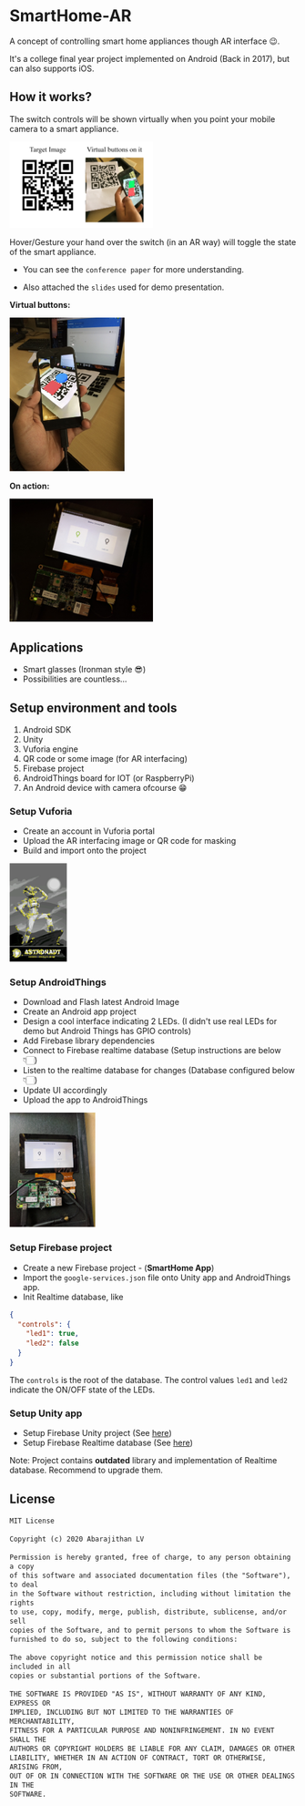 # SmartHome-AR

A concept of controlling smart home appliances though AR interface 😉.

It's a college final year project implemented on Android (Back in 2017), but can also supports iOS.

## How it works?

The switch controls will be shown virtually when you point your mobile camera to a smart appliance.

<img src="https://raw.githubusercontent.com/lvabarajithan/SmartHome-AR/master/how-it-works.png" alt="how it works" width="50%">

Hover/Gesture your hand over the switch (in an AR way) will toggle the state of the smart appliance.

- You can see the `conference paper` for more understanding.

- Also attached the `slides` used for demo presentation.

**Virtual buttons:**

<img src="https://raw.githubusercontent.com/lvabarajithan/SmartHome-AR/master/ar-interface.png" alt="ar interface" width="40%">

**On action:**

<img src="https://raw.githubusercontent.com/lvabarajithan/SmartHome-AR/master/led-on.png" alt="led is on" width="50%">

## Applications

- Smart glasses (Ironman style 😎)
- Possibilities are countless...

## Setup environment and tools

1. Android SDK
2. Unity
3. Vuforia engine
4. QR code or some image (for AR interfacing)
5. Firebase project
6. AndroidThings board for IOT (or RaspberryPi)
7. An Android device with camera ofcourse 😁

### Setup Vuforia

- Create an account in Vuforia portal
- Upload the AR interfacing image or QR code for masking
- Build and import onto the project

<img src="https://raw.githubusercontent.com/lvabarajithan/SmartHome-AR/master/masking.png" alt="masking" width="20%">

### Setup AndroidThings

- Download and Flash latest Android Image
- Create an Android app project
- Design a cool interface indicating 2 LEDs. (I didn't use real LEDs for demo but Android Things has GPIO controls)
- Add Firebase library dependencies
- Connect to Firebase realtime database (Setup instructions are below 👇🏻)
- Listen to the realtime database for changes (Database configured below 👇🏻)
- Update UI accordingly
- Upload the app to AndroidThings

<img src="https://raw.githubusercontent.com/lvabarajithan/SmartHome-AR/master/android-things-board.png" alt="android things" width="30%">

### Setup Firebase project

- Create a new Firebase project - (**SmartHome App**)
- Import the `google-services.json` file onto Unity app and AndroidThings app.
- Init Realtime database, like

```json
{
  "controls": {
    "led1": true,
    "led2": false
  }
}
```

The `controls` is the root of the database. The control values `led1` and `led2` indicate the ON/OFF state of the LEDs.

### Setup Unity app

- Setup Firebase Unity project (See [here](https://firebase.google.com/docs/unity/setup))
- Setup Firebase Realtime database (See [here](https://firebase.google.com/docs/database/unity/start))

Note: Project contains **outdated** library and implementation of Realtime database. Recommend to upgrade them.

## License

```
MIT License

Copyright (c) 2020 Abarajithan LV

Permission is hereby granted, free of charge, to any person obtaining a copy
of this software and associated documentation files (the "Software"), to deal
in the Software without restriction, including without limitation the rights
to use, copy, modify, merge, publish, distribute, sublicense, and/or sell
copies of the Software, and to permit persons to whom the Software is
furnished to do so, subject to the following conditions:

The above copyright notice and this permission notice shall be included in all
copies or substantial portions of the Software.

THE SOFTWARE IS PROVIDED "AS IS", WITHOUT WARRANTY OF ANY KIND, EXPRESS OR
IMPLIED, INCLUDING BUT NOT LIMITED TO THE WARRANTIES OF MERCHANTABILITY,
FITNESS FOR A PARTICULAR PURPOSE AND NONINFRINGEMENT. IN NO EVENT SHALL THE
AUTHORS OR COPYRIGHT HOLDERS BE LIABLE FOR ANY CLAIM, DAMAGES OR OTHER
LIABILITY, WHETHER IN AN ACTION OF CONTRACT, TORT OR OTHERWISE, ARISING FROM,
OUT OF OR IN CONNECTION WITH THE SOFTWARE OR THE USE OR OTHER DEALINGS IN THE
SOFTWARE.
```
